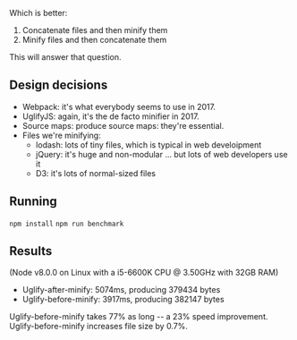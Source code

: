 Which is better:

1. Concatenate files and then minify them
2. Minify files and then concatenate them

This will answer that question.

Design decisions
----------------

* Webpack: it's what everybody seems to use in 2017.
* UglifyJS: again, it's the de facto minifier in 2017.
* Source maps: produce source maps: they're essential.
* Files we're minifying:
    * lodash: lots of tiny files, which is typical in web develoipment
    * jQuery: it's huge and non-modular ... but lots of web developers use it
    * D3: it's lots of normal-sized files

Running
-------

`npm install`
`npm run benchmark`

Results
-------

(Node v8.0.0 on Linux with a i5-6600K CPU @ 3.50GHz with 32GB RAM)

* Uglify-after-minify: 5074ms, producing 379434 bytes
* Uglify-before-minify: 3917ms, producing 382147 bytes

Uglify-before-minify takes 77% as long -- a 23% speed improvement.
Uglify-before-minify increases file size by 0.7%.
